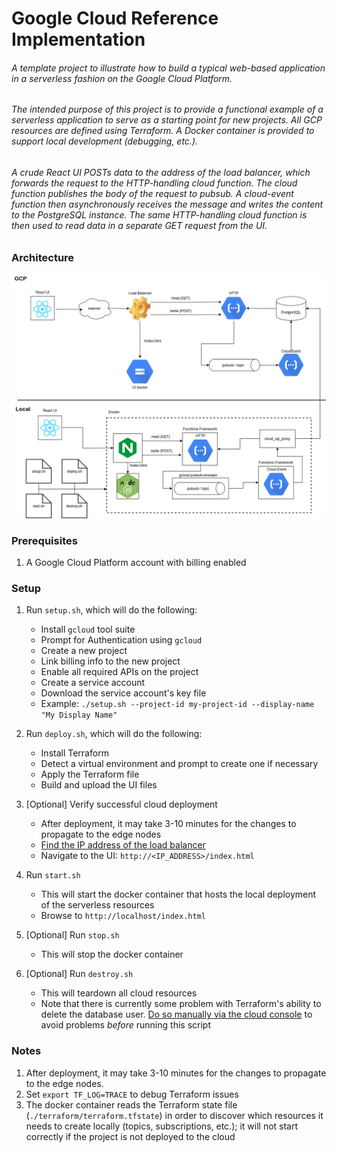 # Google Cloud Reference Implementation


###### A template project to illustrate how to build a typical web-based application in a serverless fashion on the Google Cloud Platform.

###### The intended purpose of this project is to provide a functional example of a serverless application to serve as a starting point for new projects. All GCP resources are defined using Terraform. A Docker container is provided to support local development (debugging, etc.).

###### A crude React UI POSTs data to the address of the load balancer, which forwards the request to the HTTP-handling cloud function. The cloud function publishes the body of the request to pubsub. A cloud-event function then asynchronously receives the message and writes the content to the PostgreSQL instance. The same HTTP-handling cloud function is then used to read data in a separate GET request from the UI.

### Architecture

![GCP Architecture](etc/gcp.png)


### Prerequisites
1. A Google Cloud Platform account with billing enabled

### Setup

1. Run `setup.sh`, which will do the following:

    - Install `gcloud` tool suite
    - Prompt for Authentication using `gcloud`
    - Create a new project
    - Link billing info to the new project
    - Enable all required APIs on the project
    - Create a service account
    - Download the service account's key file
    - Example: `./setup.sh --project-id my-project-id --display-name "My Display Name"`
2. Run `deploy.sh`, which will do the following:
    - Install Terraform
    - Detect a virtual environment and prompt to create one if necessary
    - Apply the Terraform file
    - Build and upload the UI files
3. [Optional] Verify successful cloud deployment
    - After deployment, it may take 3-10 minutes for the changes to propagate to the edge nodes
    - [Find the IP address of the load balancer](https://console.cloud.google.com/net-services/loadbalancing/loadBalancers/list?project=<PROJECT_ID>)
    - Navigate to the UI: `http://<IP_ADDRESS>/index.html`
4. Run `start.sh`
    - This will start the docker container that hosts the local deployment of the serverless resources
    - Browse to `http://localhost/index.html`
5. [Optional] Run `stop.sh`
    - This will stop the docker container
6. [Optional] Run `destroy.sh`
    - This will teardown all cloud resources 
    - Note that there is currently some problem with Terraform's ability to delete the database user. [Do so manually via the cloud console](https://console.cloud.google.com/sql/instances/just-testing/users) to avoid problems *before* running this script

### Notes

1. After deployment, it may take 3-10 minutes for the changes to propagate to the edge nodes.
2. Set `export TF_LOG=TRACE` to debug Terraform issues
3. The docker container reads the Terraform state file (`./terraform/terraform.tfstate`) in order to discover which resources it needs to create locally (topics, subscriptions, etc.); it will not start correctly if the project is not deployed to the cloud

